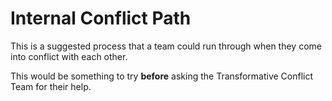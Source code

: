 # Internal Conflict Path

This is a suggested process that a team could run through when they come into conflict with each other. 

This would be something to try **before** asking the Transformative Conflict Team for their help.

